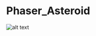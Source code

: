# Phaser_Asteroid 
![alt text](http://mediad.publicbroadcasting.net/p/wcrb/files/styles/x_large/public/201609/mars-614x412.jpg)
